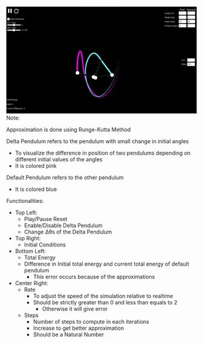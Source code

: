 ![Image](Gallery/1.png?raw=true "Title")
Note:

Approximation is done using Runge-Kutta Method

Delta Pendulum refers to the pendulum with small change in initial angles



*   To visualize the difference in position of two pendulums depending on different initial values of the angles
*   It is colored pink

Default Pendulum refers to the other pendulum



*   It is colored blue

Functionalities:



*   Top Left:
    *   Play/Pause Reset
    *   Enable/Disable Delta Pendulum
    *   Change Δθs of the Delta Pendulum
*   Top Right:
    *   Initial Conditions
*   Bottom Left:
    *   Total Energy
    *   Difference in Initial total energy and current total energy of default pendulum
        *   This error occurs because of the approximations
*   Center Right:
    *   Rate
        *   To adjust the speed of the simulation relative to realtime
        *   Should be strictly greater than 0 and less than equals to 2
            *   Otherwise it will give error
    *   Steps
        *   Number of steps to compute in each iterations
        *   Increase to get better approximation
        *   Should be a Natural Number